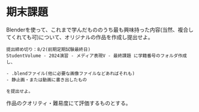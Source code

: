 # 期末課題

Blenderを使って、これまで学んだもののうち最も興味持った内容(当然、複合してくれても可)について、オリジナルの作品を作成し提出せよ。

```
提出締め切り：8/2(前期定期試験最終日)
StudentVolume - 2024演習 - メディア表現V - 最終課題 に学籍番号のフォルダ作成し、

- .blendファイル(他に必要な画像ファイルなどあればそれも)
- 静止画・または動画に書き出したもの

を提出せよ。
```

作品のクオリティ・難易度にて評価するものとする。